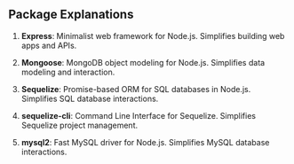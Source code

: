 ## Package Explanations

1. **Express**: Minimalist web framework for Node.js. Simplifies building web apps and APIs.

2. **Mongoose**: MongoDB object modeling for Node.js. Simplifies data modeling and interaction.

3. **Sequelize**: Promise-based ORM for SQL databases in Node.js. Simplifies SQL database interactions.

4. **sequelize-cli**: Command Line Interface for Sequelize. Simplifies Sequelize project management.

5. **mysql2**: Fast MySQL driver for Node.js. Simplifies MySQL database interactions.
